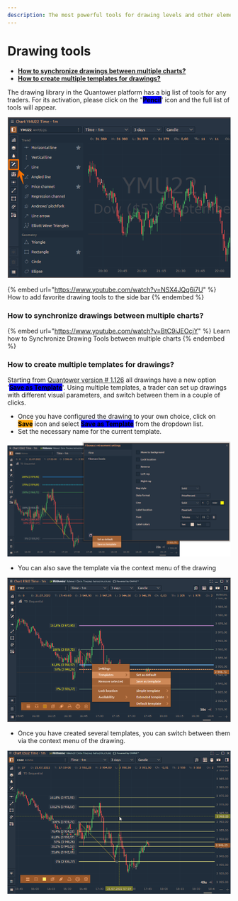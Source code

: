 ```yaml
---
description: The most powerful tools for drawing levels and other elements on the chart
---
```


# Drawing tools

* [**How to synchronize drawings between multiple charts?**](drawing-tools.md#how-to-synchronize-drawings-between-multiple-charts)
* [**How to create multiple templates for drawings?**](drawing-tools.md#how-to-create-multiple-templates-for-drawings)

The drawing library in the Quantower platform has a big list of tools for any traders. For its activation, please click on the "<mark style="background-color:blue;">**Pencil**</mark>' icon and the full list of tools will appear.

![](<../../.gitbook/assets/image (359).png>)

{% embed url="https://www.youtube.com/watch?v=NSX4JQq6i7U" %}
How to add favorite drawing tools to the side bar
{% endembed %}

### How to synchronize drawings between multiple charts?

{% embed url="https://www.youtube.com/watch?v=BtC9iJEOcjY" %}
Learn how to Synchronize Drawing Tools between multiple charts
{% endembed %}

### How to create multiple templates for drawings?

Starting from [Quantower version # 1.126](https://www.quantower.com/release-notes) all drawings have a new option '<mark style="background-color:blue;">**Save as Template**</mark>'. Using multiple templates, a trader can set up drawings with different visual parameters, and switch between them in a couple of clicks.

* Once you have configured the drawing to your own choice, click on <mark style="background-color:orange;">**Save**</mark> icon and select <mark style="background-color:blue;">**Save as Template**</mark> from the dropdown list.
* Set the necessary name for the current template.

![Configuring and saing a new template](<../../.gitbook/assets/image (348) (2).png>)

* You can also save the template via the context menu of the drawing

![Saving of new template for the drawing](<../../.gitbook/assets/image (357).png>)

* Once you have created several templates, you can switch between them via the context menu of the drawing.

![Switching between multiple drawing templates](<../../.gitbook/assets/drawings templates.gif>)
